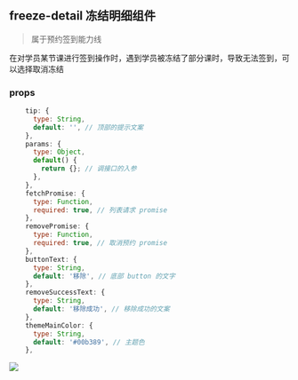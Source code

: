## freeze-detail 冻结明细组件

> 属于预约签到能力线

在对学员某节课进行签到操作时，遇到学员被冻结了部分课时，导致无法签到，可以选择取消冻结

### props

```javascript
    tip: {
      type: String,
      default: '', // 顶部的提示文案
    },
    params: {
      type: Object,
      default() {
        return {}; // 调接口的入参
      },
    },
    fetchPromise: {
      type: Function,
      required: true, // 列表请求 promise
    },
    removePromise: {
      type: Function,
      required: true, // 取消预约 promise
    },
    buttonText: {
      type: String,
      default: '移除', // 底部 button 的文字
    },
    removeSuccessText: {
      type: String,
      default: '移除成功', // 移除成功的文案
    },
    themeMainColor: {
      type: String,
      default: '#00b389', // 主题色
    },
```

![](https://b.yzcdn.cn/public_files/65a1e13e5f97e6336adb0718586bcfa6.png)